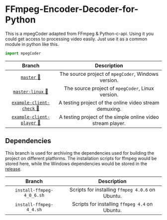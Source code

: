# FFmpeg-Encoder-Decoder-for-Python

This is a mpegCoder adapted from FFmpeg & Python-c-api. Using it you could get access to processing video easily. Just use it as a common module in python like this.

```python
import mpegCoder
```

|     Branch      |  Description  |
| :-------------: | :-----------: |
| [`master` :link:][git-master] | The source project of `mpegCoder`, Windows version. |
| [`master-linux` :link:][git-linux] | The source project of `mpegCoder`, Linux version. |
| [`example-client-check` :link:][exp1] | A testing project of the online video stream demuxing. |
| [`example-client-player` :link:][exp2] | A testing project of the simple online video stream player. |

## Dependencies

This branch is used for archiving the dependencies used for building the project on different platforms. The installation scripts for ffmpeg would be stored here, while the Windows dependencies would be stored in the [release][this-rel].

|     Branch      |  Description  |
| :-------------: | :-----------: |
| `install-ffmpeg-4_0_6.sh` | Scripts for installing `ffmpeg 4.0.6` on Ubuntu. |
| `install-ffmpeg-4_4.sh` | Scripts for installing `ffmpeg 4.4` on Ubuntu. |

[this-rel]:https://github.com/cainmagi/FFmpeg-Encoder-Decoder-for-Python/releases/tag/deps-3.0.0 "Release of dependencies"
[git-master]:https://github.com/cainmagi/FFmpeg-Encoder-Decoder-for-Python "master (Windows)"
[git-linux]:https://github.com/cainmagi/FFmpeg-Encoder-Decoder-for-Python/tree/master-linux "master (Linux)"
[exp1]:https://github.com/cainmagi/FFmpeg-Encoder-Decoder-for-Python/tree/example-client-check "check the client"
[exp2]:https://github.com/cainmagi/FFmpeg-Encoder-Decoder-for-Python/tree/example-client-player "client with player"
